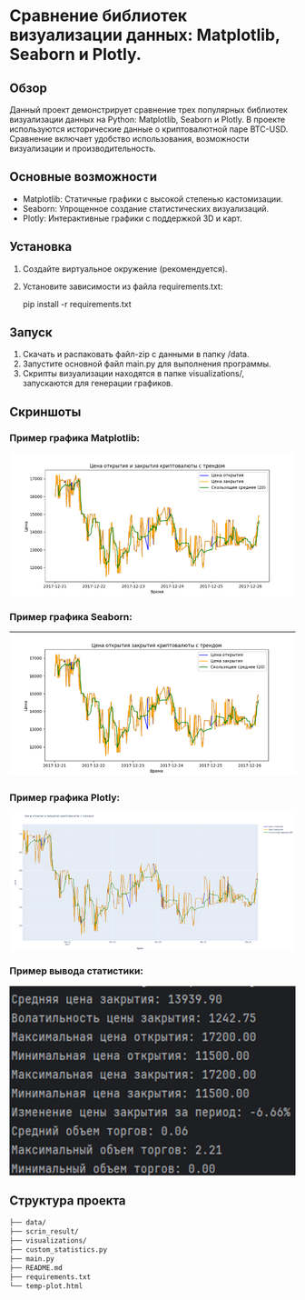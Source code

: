 # Сравнение библиотек визуализации данных: Matplotlib, Seaborn и Plotly.

## Обзор

Данный проект демонстрирует сравнение трех популярных библиотек визуализации данных на Python: Matplotlib, Seaborn и Plotly. В проекте используются исторические данные о криптовалютной паре BTC-USD. Сравнение включает удобство использования, возможности визуализации и производительность.

## Основные возможности

- Matplotlib: Статичные графики с высокой степенью кастомизации.
- Seaborn: Упрощенное создание статистических визуализаций.
- Plotly: Интерактивные графики с поддержкой 3D и карт.

## Установка

1. Создайте виртуальное окружение (рекомендуется).
2. Установите зависимости из файла requirements.txt:

  
    pip install -r requirements.txt
   
## Запуск

1. Скачать и распаковать файл-zip с данными в папку /data.
2. Запустите основной файл main.py для выполнения программы.
3. Скрипты визуализации находятся в папке visualizations/, запускаются для генерации графиков.

## Скриншоты

### Пример графика Matplotlib:
![img.png](scrin_result/img.png)

### Пример графика Seaborn:
![img_1.png](scrin_result/img_1.png)

### Пример графика Plotly:
![img_2.png](scrin_result/img_2.png)

### Пример вывода статистики:
![img_3.png](scrin_result/img_3.png)

## Структура проекта

    ├── data/
    ├── scrin_result/
    ├── visualizations/
    ├── custom_statistics.py
    ├── main.py
    ├── README.md
    ├── requirements.txt
    └── temp-plot.html
